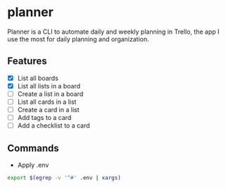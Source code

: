 # planner

Planner is a CLI to automate daily and weekly planning in Trello, the app I use the most for daily planning and organization.

## Features

- [X] List all boards
- [X] List all lists in a board
- [ ] Create a list in a board
- [ ] List all cards in a list
- [ ] Create a card in a list
- [ ] Add tags to a card
- [ ] Add a checklist to a card

## Commands

- Apply .env

``` bash
export $(egrep -v '^#' .env | xargs)
```